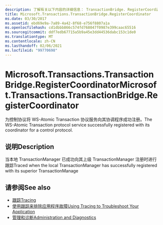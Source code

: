 ```yaml
---
description: 了解有关以下内容的详细信息： TransactionBridge. RegisterCoordinator
title: Microsoft.Transactions.TransactionBridge.RegisterCoordinator
ms.date: 03/30/2017
ms.assetid: ebd69e9a-7a89-4a42-8f68-e756f8807a1a
ms.openlocfilehash: cd1dbbb866c574fd768047f0987e399caac65516
ms.sourcegitcommit: ddf7edb67715a5b9a45e3dd44536dabc153c1de0
ms.translationtype: MT
ms.contentlocale: zh-CN
ms.lasthandoff: 02/06/2021
ms.locfileid: "99770698"
---
```

# <a name="microsofttransactionstransactionbridgeregistercoordinator"></a><span data-ttu-id="37126-103">Microsoft.Transactions.TransactionBridge.RegisterCoordinator</span><span class="sxs-lookup"><span data-stu-id="37126-103">Microsoft.Transactions.TransactionBridge.RegisterCoordinator</span></span>

<span data-ttu-id="37126-104">为控制协议将 WS-Atomic Transaction 协议服务向其协调程序成功注册。</span><span class="sxs-lookup"><span data-stu-id="37126-104">The WS-Atomic Transaction protocol service successfully registered with its coordinator for a control protocol.</span></span>  
  
## <a name="description"></a><span data-ttu-id="37126-105">说明</span><span class="sxs-lookup"><span data-stu-id="37126-105">Description</span></span>  

 <span data-ttu-id="37126-106">当本地 TransactionManager 已成功向其上级 TransactionManager 注册时进行跟踪</span><span class="sxs-lookup"><span data-stu-id="37126-106">Traced when the local TransactionManager has successfully registered with its superior TransactionManage</span></span>  
  
## <a name="see-also"></a><span data-ttu-id="37126-107">请参阅</span><span class="sxs-lookup"><span data-stu-id="37126-107">See also</span></span>

- [<span data-ttu-id="37126-108">跟踪</span><span class="sxs-lookup"><span data-stu-id="37126-108">Tracing</span></span>](index.md)
- [<span data-ttu-id="37126-109">使用跟踪来排除应用程序故障</span><span class="sxs-lookup"><span data-stu-id="37126-109">Using Tracing to Troubleshoot Your Application</span></span>](using-tracing-to-troubleshoot-your-application.md)
- [<span data-ttu-id="37126-110">管理和诊断</span><span class="sxs-lookup"><span data-stu-id="37126-110">Administration and Diagnostics</span></span>](../index.md)
